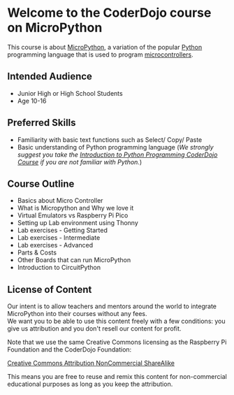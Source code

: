 # Welcome to the CoderDojo course on MicroPython

This course is about [MicroPython](https://en.wikipedia.org/wiki/MicroPython), a variation of the popular [Python](https://en.wikipedia.org/wiki/Python_(programming_language)) programming language that is used to program [microcontrollers](https://en.wikipedia.org/wiki/Microcontroller).  

## Intended Audience
* Junior High or High School Students
* Age 10-16

## Preferred Skills
* Familiarity with basic text functions such as Select/ Copy/ Paste
* Basic understanding of Python programming language (_We strongly suggest you take the [Introduction to Python Programming CoderDojo Course](https://www.coderdojotc.org/python/trinket/00-introduction/) if you are not familiar with Python._)

## Course Outline
* Basics about Micro Controller
* What is Micropython and Why we love it
* Virtual Emulators vs Raspberry Pi Pico
* Setting up Lab environment using Thonny
* Lab exercises - Getting Started 
* Lab exercises - Intermediate
* Lab exercises - Advanced
* Parts & Costs
* Other Boards that can run MicroPython
* Introduction to CircuitPython

## License of Content
Our intent is to allow teachers and mentors around the world to integrate MicroPython into their courses without any fees.  
We want you to be able to use this content freely with a few conditions: you give us attribution and you don't resell our content for profit.

Note that we use the same Creative Commons licensing as the Raspberry Pi Foundation and the CoderDojo Foundation:

[Creative Commons Attribution NonCommercial ShareAlike](https://creativecommons.org/licenses/by-nc-sa/3.0/)

This means you are free to reuse and remix this content for non-commercial educational purposes as long as you keep the attribution.
